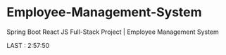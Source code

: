 # Employee-Management-System

Spring Boot React JS Full-Stack Project | Employee Management System

LAST : 2:57:50
